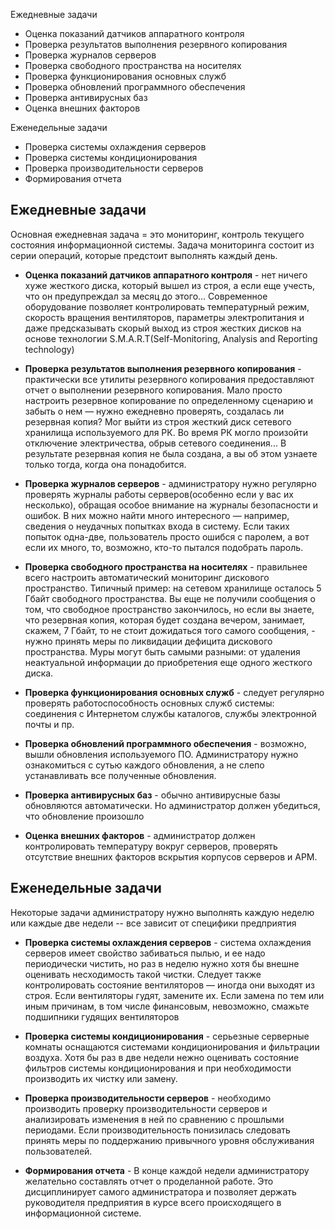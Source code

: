Ежедневные задачи  
* Оценка показаний датчиков аппаратного контроля  
* Проверка результатов выполнения резервного копирования  
* Проверка журналов серверов  
* Проверка свободного пространства на носителях  
* Проверка функционирования основных служб  
* Проверка обновлений программного обеспечения  
* Проверка антивирусных баз  
* Оценка внешних факторов

Еженедельные задачи
* Проверка системы охлаждения серверов
* Проверка системы кондиционирования
* Проверка производительности серверов
* Формирования отчета

## Ежедневные задачи
Основная ежедневная задача = это мониторинг, контроль текущего состояния информационной системы. Задача мониторинга состоит из серии операций, которые предстоит выполнять каждый день.

- **Оценка показаний датчиков аппаратного контроля** - нет ничего хуже жесткого диска, который вышел из строя, а если еще учесть, что он предупреждал за месяц до этого...
Современное оборудование позволяет контролировать температурный режим, скорость вращения вентиляторов, параметры электропитания и
даже предсказывать скорый выход из строя жестких дисков на основе технологии S.M.A.R.T(Self-Monitoring, Analysis and Reporting technology)

- **Проверка результатов выполнения резервного копирования** - практически все утилиты резервного копирования предоставляют отчет о выполнении резервного копирования.
Мало просто настроить резервное копирование по определенному сценарию и забыть о нем — нужно ежедневно проверять, создалась ли резервная копия? Мог выйти из строя жесткий диск сетевого хранилища используемого для РК. Во время РК могло произойти отключение электричества, обрыв сетевого соединения...
В результате резервная копия не была создана, а вы об этом узнаете только тогда, когда она понадобится.

- **Проверка журналов серверов** - администратору нужно регулярно проверять журналы работы серверов(особенно если у вас их несколько), обращая особое внимание на журналы безопасности и ошибок. В них можно найти много интересного — например, сведения о неудачных попытках входа в систему. Если таких попыток одна-две, пользователь просто ошибся с паролем, а вот если их много, то, возможно, кто-то пытался подобрать пароль.

- **Проверка свободного пространства на носителях** - правильнее всего настроить автоматический мониторинг дискового пространство.
Типичный пример: на сетевом хранилище осталось 5 Гбайт свободного пространства.
Вы еще не получили сообщения о том, что свободное пространство закончилось, но если вы знаете, что резервная копия, которая будет создана вечером, занимает,
скажем, 7 Гбайт, то не стоит дожидаться того самого сообщения, - нужно принять меры по ликвидации дефицита дискового пространства. Муры могут быть самыми разными:
от удаления неактуальной информации до приобретения еще одного жесткого диска.

- **Проверка функционирования основных служб** - следует регулярно проверять работоспособность основных служб системы: соединения с Интернетом службы каталогов, службы электронной почты и пр.

- **Проверка обновлений программного обеспечения** - возможно, вышли обновления используемого ПО. Администратору нужно ознакомиться с сутью каждого обновления, а не слепо устанавливать все полученные обновления.

- **Проверка антивирусных баз** - обычно антивирусные базы обновляются автоматически. Но администратор должен убедиться, что обновление произошло

- **Оценка внешних факторов** - администратор должен контролировать температуру вокруг серверов, проверять отсутствие внешних факторов вскрытия корпусов серверов и АРМ.


## Еженедельные задачи
Некоторые задачи администратору нужно выполнять каждую неделю или каждые две недели -- все зависит от специфики предприятия
- **Проверка системы охлаждения серверов** - система охлаждения серверов имеет свойство забиваться пылью, и ее надо периодически чистить, но раз в неделю нужно хотя бы внешне оценивать несходимость такой чистки. Следует также контролировать состояние вентиляторов — иногда они выходят из строя. Если вентиляторы гудят, замените их. Если замена по тем или иным причинам, в том числе финансовым, невозможно, смажьте подшипники гудящих вентиляторов

- **Проверка системы кондиционирования** - серьезные серверные комнаты оснащаются системами кондиционирования и фильтрации воздуха. Хотя бы раз в две недели нежно оценивать состояние фильтров системы кондиционирования и при необходимости производить их чистку или замену.

- **Проверка производительности серверов** - необходимо производить проверку производительности серверов и анализировать изменения в ней по сравнению с прошлыми периодами. Если производительность понизилась следовать принять меры по поддержанию привычного уровня обслуживания пользователей.

- **Формирования отчета** - В конце каждой недели администратору желательно составлять отчет о проделанной работе. Это дисциплинирует самого администратора и позволяет держать руководителя предприятия в курсе всего происходящего в информационной системе.
